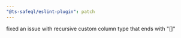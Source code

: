 ```yaml
---
"@ts-safeql/eslint-plugin": patch
---
```


fixed an issue with recursive custom column type that ends with "[]"

